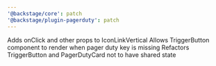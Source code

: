 ```yaml
---
'@backstage/core': patch
'@backstage/plugin-pagerduty': patch
---
```


Adds onClick and other props to IconLinkVertical
Allows TriggerButton component to render when pager duty key is missing
Refactors TriggerButton and PagerDutyCard not to have shared state

